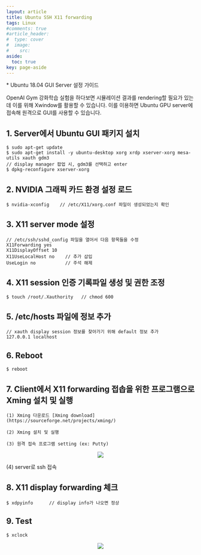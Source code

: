 ```yaml
---
layout: article
title: Ubuntu SSH X11 forwarding
tags: Linux
#comments: true
#article_header:
#  type: cover
#  image:
#    src:
aside:
  toc: true
key: page-aside
---
```


  \* Ubuntu 18.04 GUI Server 설정 가이드

  OpenAI Gym 강화학습 실험을 하다보면 시뮬레이션 결과를 rendering할 필요가 있는데 이를 위해 Xwindow를 활용할 수 있습니다. 이를 이용하면 Ubuntu GPU server에 접속해 원격으로 GUI를 사용할 수 있습니다.


## 1. Server에서 Ubuntu GUI 패키지 설치

    $ sudo apt-get update
    $ sudo apt-get install -y ubuntu-desktop xorg xrdp xserver-xorg mesa-utils xauth gdm3
    // display manager 팝업 시, gdm3를 선택하고 enter
    $ dpkg-reconfigure xserver-xorg

## 2. NVIDIA 그래픽 카드 환경 설정 로드

    $ nvidia-xconfig    // /etc/X11/xorg.conf 파일이 생성되었는지 확인

## 3. X11 server mode 설정

    // /etc/ssh/sshd_config 파일을 열어서 다음 항목들을 수정
    X11Forwarding yes
    X11DisplayOffset 10
    X11UseLocalHost no    // 추가 삽입
    UseLogin no           // 주석 해제

## 4. X11 session 인증 기록파일 생성 및 권한 조정

    $ touch /root/.Xauthority   // chmod 600

## 5. /etc/hosts 파일에 정보 추가

    // xauth display session 정보를 찾아가기 위해 default 정보 추가
    127.0.0.1 localhost

## 6. Reboot

    $ reboot

## 7. Client에서 X11 forwarding 접솝을 위한 프로그램으로 Xming 설치 및 실행

    (1) Xming 다운로드 [Xming download](https://sourceforge.net/projects/xming/)

    (2) Xming 설치 및 실행

    (3) 원격 접속 프로그램 setting (ex: Putty)

<p align="center"><img src="https://github.com/LoteeYoon/LoteeYoon.github.io/blob/master/putty.png?raw=true"></p>
    (4) server로 ssh 접속

## 8. X11 display forwarding 체크

    $ xdpyinfo      // display info가 나오면 정상

## 9. Test

    $ xclock

<p align="center"><img src="https://github.com/LoteeYoon/LoteeYoon.github.io/blob/master/xclock.JPG?raw=true"></p>
